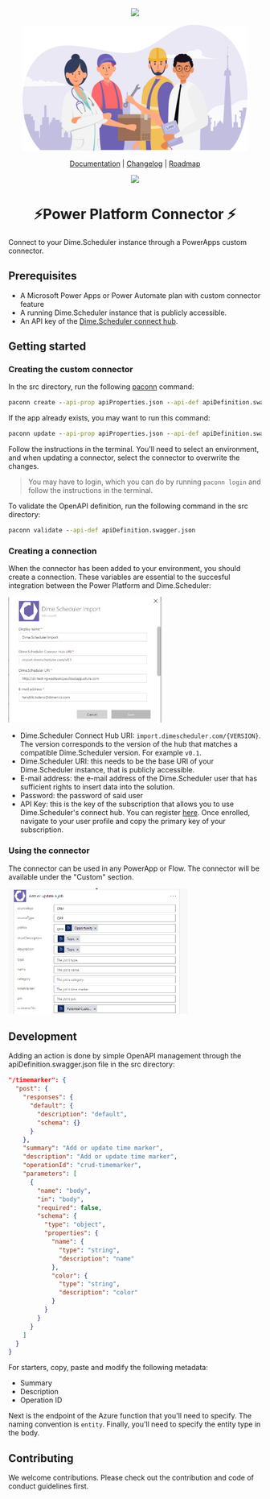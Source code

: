 <div align="center">
<img src="https://cdn.dimescheduler.com/dime-scheduler/Dime.Scheduler-Black.svg" height="100px" />
</div>

<p align="center">
    <img src="assets/connector.svg?raw=true" height=250>
</p>

<p align="center">
  <a href="https://docs.dimescheduler.com">Documentation</a> |
  <a href="https://docs.dimescheduler.com/history">Changelog</a> |
  <a href="https://docs.dimescheduler.com/roadmap">Roadmap</a>
</p>

<div align="center">
<img src="https://img.shields.io/badge/license-MIT-brightgreen?style=flat-square" />
</div>
<h1 align="center">⚡Power Platform Connector ⚡</h1>

Connect to your Dime.Scheduler instance through a PowerApps custom connector.

## Prerequisites

- A Microsoft Power Apps or Power Automate plan with custom connector feature
- A running Dime.Scheduler instance that is publicly accessible.
- An API key of the [Dime.Scheduler connect hub](https://apim-dimescheduler.developer.azure-api.net/).

## Getting started

### Creating the custom connector

In the src directory, run the following [paconn](https://docs.microsoft.com/en-us/connectors/custom-connectors/paconn-cli) command:

```cmd
paconn create --api-prop apiProperties.json --api-def apiDefinition.swagger.json --icon icon.png
```

If the app already exists, you may want to run this command:

```cmd
paconn update --api-prop apiProperties.json --api-def apiDefinition.swagger.json
```

Follow the instructions in the terminal. You'll need to select an environment, and when updating a connector, select the connector to overwrite the changes.

> You may have to login, which you can do by running `paconn login` and follow the instructions in the terminal.

To validate the OpenAPI definition, run the following command in the src directory:

```cmd
paconn validate --api-def apiDefinition.swagger.json
```

### Creating a connection

When the connector has been added to your environment, you should create a connection. These variables are essential to the succesful integration between the Power Platform and Dime.Scheduler:

<img src="assets/connection.png?raw=true" height="250px">

- Dime.Scheduler Connect Hub URI: `import.dimescheduler.com/{VERSION}`. The version corresponds to the version of the hub that matches a compatible Dime.Scheduler version. For example `v0.1`.
- Dime.Scheduler URI: this needs to be the base URI of your Dime.Scheduler instance, that is publicly accessible.
- E-mail address: the e-mail address of the Dime.Scheduler user that has sufficient rights to insert data into the solution.
- Password: the password of said user
- API Key: this is the key of the subscription that allows you to use Dime.Scheduler's connect hub. You can register [here](https://apim-dimescheduler.developer.azure-api.net). Once enrolled, navigate to your user profile and copy the primary key of your subscription.

### Using the connector

The connector can be used in any PowerApp or Flow. The connector will be available under the "Custom" section.

<img src="assets/flow.png?raw=true" height="250px">

## Development

Adding an action is done by simple OpenAPI management through the apiDefinition.swagger.json file in the src directory:

```json
"/timemarker": {
  "post": {
    "responses": {
      "default": {
        "description": "default",
        "schema": {}
      }
    },
    "summary": "Add or update time marker",
    "description": "Add or update time marker",
    "operationId": "crud-timemarker",
    "parameters": [
      {
        "name": "body",
        "in": "body",
        "required": false,
        "schema": {
          "type": "object",
          "properties": {
            "name": {
              "type": "string",
              "description": "name"
            },
            "color": {
              "type": "string",
              "description": "color"
            }
          }
        }
      }
    ]
  }
}
```

For starters, copy, paste and modify the following metadata:

- Summary
- Description
- Operation ID

Next is the endpoint of the Azure function that you'll need to specify. The naming convention is `entity`. Finally, you'll need to specify the entity type in the body.

## Contributing

We welcome contributions. Please check out the contribution and code of conduct guidelines first.